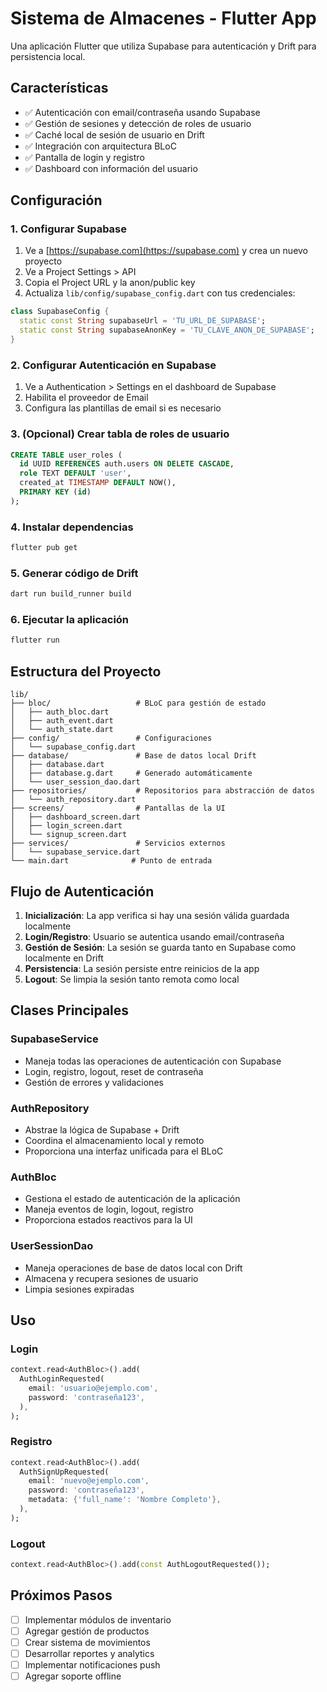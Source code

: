 # Sistema de Almacenes - Flutter App

Una aplicación Flutter que utiliza Supabase para autenticación y Drift para persistencia local.

## Características

- ✅ Autenticación con email/contraseña usando Supabase
- ✅ Gestión de sesiones y detección de roles de usuario
- ✅ Caché local de sesión de usuario en Drift
- ✅ Integración con arquitectura BLoC
- ✅ Pantalla de login y registro
- ✅ Dashboard con información del usuario

## Configuración

### 1. Configurar Supabase

1. Ve a [https://supabase.com](https://supabase.com) y crea un nuevo proyecto
2. Ve a Project Settings > API
3. Copia el Project URL y la anon/public key
4. Actualiza `lib/config/supabase_config.dart` con tus credenciales:

```dart
class SupabaseConfig {
  static const String supabaseUrl = 'TU_URL_DE_SUPABASE';
  static const String supabaseAnonKey = 'TU_CLAVE_ANON_DE_SUPABASE';
}
```

### 2. Configurar Autenticación en Supabase

1. Ve a Authentication > Settings en el dashboard de Supabase
2. Habilita el proveedor de Email
3. Configura las plantillas de email si es necesario

### 3. (Opcional) Crear tabla de roles de usuario

```sql
CREATE TABLE user_roles (
  id UUID REFERENCES auth.users ON DELETE CASCADE,
  role TEXT DEFAULT 'user',
  created_at TIMESTAMP DEFAULT NOW(),
  PRIMARY KEY (id)
);
```

### 4. Instalar dependencias

```bash
flutter pub get
```

### 5. Generar código de Drift

```bash
dart run build_runner build
```

### 6. Ejecutar la aplicación

```bash
flutter run
```

## Estructura del Proyecto

```
lib/
├── bloc/                   # BLoC para gestión de estado
│   ├── auth_bloc.dart
│   ├── auth_event.dart
│   └── auth_state.dart
├── config/                 # Configuraciones
│   └── supabase_config.dart
├── database/               # Base de datos local Drift
│   ├── database.dart
│   ├── database.g.dart     # Generado automáticamente
│   └── user_session_dao.dart
├── repositories/           # Repositorios para abstracción de datos
│   └── auth_repository.dart
├── screens/                # Pantallas de la UI
│   ├── dashboard_screen.dart
│   ├── login_screen.dart
│   └── signup_screen.dart
├── services/               # Servicios externos
│   └── supabase_service.dart
└── main.dart              # Punto de entrada
```

## Flujo de Autenticación

1. **Inicialización**: La app verifica si hay una sesión válida guardada localmente
2. **Login/Registro**: Usuario se autentica usando email/contraseña
3. **Gestión de Sesión**: La sesión se guarda tanto en Supabase como localmente en Drift
4. **Persistencia**: La sesión persiste entre reinicios de la app
5. **Logout**: Se limpia la sesión tanto remota como local

## Clases Principales

### SupabaseService
- Maneja todas las operaciones de autenticación con Supabase
- Login, registro, logout, reset de contraseña
- Gestión de errores y validaciones

### AuthRepository
- Abstrae la lógica de Supabase + Drift
- Coordina el almacenamiento local y remoto
- Proporciona una interfaz unificada para el BLoC

### AuthBloc
- Gestiona el estado de autenticación de la aplicación
- Maneja eventos de login, logout, registro
- Proporciona estados reactivos para la UI

### UserSessionDao
- Maneja operaciones de base de datos local con Drift
- Almacena y recupera sesiones de usuario
- Limpia sesiones expiradas

## Uso

### Login
```dart
context.read<AuthBloc>().add(
  AuthLoginRequested(
    email: 'usuario@ejemplo.com',
    password: 'contraseña123',
  ),
);
```

### Registro
```dart
context.read<AuthBloc>().add(
  AuthSignUpRequested(
    email: 'nuevo@ejemplo.com',
    password: 'contraseña123',
    metadata: {'full_name': 'Nombre Completo'},
  ),
);
```

### Logout
```dart
context.read<AuthBloc>().add(const AuthLogoutRequested());
```

## Próximos Pasos

- [ ] Implementar módulos de inventario
- [ ] Agregar gestión de productos
- [ ] Crear sistema de movimientos
- [ ] Desarrollar reportes y analytics
- [ ] Implementar notificaciones push
- [ ] Agregar soporte offline
